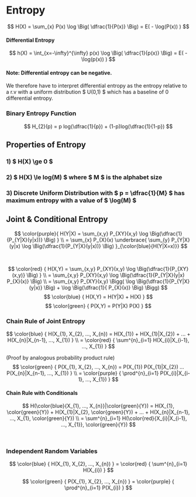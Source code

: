 # Entropy

$$ H(X) = \sum_{x} P(x) \log \Big( \dfrac{1}{P(x)} \Big) = E( - \log(P(x)) ) $$

#### Differential Entropy
$$ h(X) = \int_{x=-\infty}^{\infty} p(x) \log \Big( \dfrac{1}{p(x)} \Big) = E( - \log(p(x)) ) $$

#### Note: Differential entropy can be negative.
We therefore have to interpret differential entropy as the entropy relative to a r.v with a uniform distribution $ U(0,1) $ which has a baseline of 0 differential entropy.


### Binary Entropy Function
$$ 
H_{2}(p) = p log(\dfrac{1}{p}) + (1-p)log(\dfrac{1}{1-p})
$$

## Properties of Entropy

### 1) $ H(X) \ge 0 $
### 2) $ H(X) \le log(M) $ where $ M $ is the alphabet size
### 3) Discrete Uniform Distribution with $ p = \dfrac{1}{M} $ has maximum entropy with a value of $ \log(M) $

## Joint & Conditional Entropy

$$ \color{purple}{ 
H(Y|X) = \sum_{x,y} P_{XY}(x,y) \log \Big(\dfrac{1}{P_{Y|X}(y|x))} \Big)
}
\\
= \sum_{x} P_{X}(x) \underbrace{ \sum_{y} P_{Y|X}(y|x) \log \Big(\dfrac{1}{P_{Y|X}(y|x))} \Big) }_{\color{blue}{H(Y|X=x)}}
$$


</br>

$$ \color{red} { H(X,Y) = \sum_{x,y} P_{XY}(x,y) \log \Big(\dfrac{1}{P_{XY}(x,y)} \Big) }
\\
= \sum_{x,y} P_{XY}(x,y) \log \Big(\dfrac{1}{P_{Y|X}(y|x) P_{X}(x)} \Big)
\\
= \sum_{x,y} P_{XY}(x,y) \Bigg( \log \Big(\dfrac{1}{P_{Y|X}(y|x)} \Big) + \log \Big(\dfrac{1}{ P_{X}(x)} \Big) \Bigg)
$$
$$ \color{blue} { H(X,Y) = H(Y|X) + H(X) } $$
$$ \color{green} { P(X,Y) = P(Y|X) P(X) } $$


### Chain Rule of Joint Entropy
$$ \color{blue} { H(X_{1}, X_{2}, ..., X_{n}) = H(X_{1}) + H(X_{1}|X_{2}) + ... + H(X_{n}|X_{n-1}, ..., X_{1}) } 
\\
= \color{red} { \sum^{n}_{i=1} H(X_{i}|X_{i-1}, ..., X_{1}) }
$$

(Proof by analogous probability product rule)
$$ \color{green} { P(X_{1}, X_{2}, ..., X_{n}) = P(X_{1}) P(X_{1}|X_{2}) ... P(X_{n}|X_{n-1}, ..., X_{1}) }
\\ =  \color{purple} { \prod^{n}_{i=1} P(X_{i}|X_{i-1}, ..., X_{1}) }
$$

#### Chain Rule with Conditionals

$$ H(\color{blue}{X_{1}, ..., X_{n}}|\color{green}{Y}) = H(X_{1}, \color{green}{Y}) + H(X_{1}|X_{2}, \color{green}{Y}) + ... + H(X_{n}|X_{n-1}, ..., X_{1}, \color{green}{Y}) \\
= \sum^{n}_{i=1} H(\color{red}{X_{i}|X_{i-1}, ..., X_{1}}, \color{green}{Y}) $$


</br>

### Independent Random Variables

$$ \color{blue} { H(X_{1}, X_{2}, ..., X_{n}) } = \color{red} { \sum^{n}_{i=1} H(X_{i}) }
$$

$$ \color{green} { P(X_{1}, X_{2}, ..., X_{n}) } = \color{purple} { \prod^{n}_{i=1} P(X_{i}) }
$$

